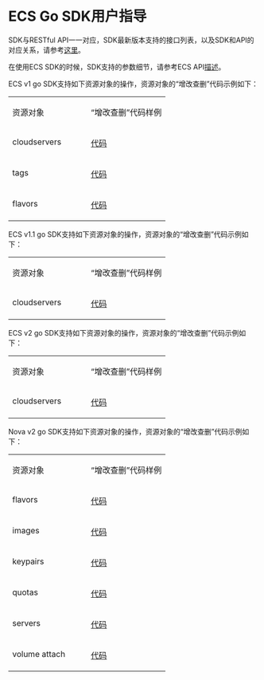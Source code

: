 # ECS Go SDK用户指导<a name="sdk_03_0013"></a>

SDK与RESTful API一一对应，SDK最新版本支持的接口列表，以及SDK和API的对应关系，请参考[这里](https://support.huaweicloud.com/devg-sdk/sdk_13_0001.html)。

在使用ECS SDK的时候，SDK支持的参数细节，请参考ECS API[描述](https://support.huaweicloud.com/api-ecs/zh-cn_topic_0020805967.html)。

ECS v1 go SDK支持如下资源对象的操作，资源对象的“增改查删”代码示例如下：

<a name="table15956312230"></a>
<table><tbody><tr id="row15196182122315"><td class="cellrowborder" valign="top" width="50%"><p id="p15196102122315"><a name="p15196102122315"></a><a name="p15196102122315"></a>资源对象</p>
</td>
<td class="cellrowborder" valign="top" width="50%"><p id="p1319617220238"><a name="p1319617220238"></a><a name="p1319617220238"></a>“增改查删”代码样例</p>
</td>
</tr>
<tr id="row1419717216239"><td class="cellrowborder" valign="top" width="50%"><p id="p0197029237"><a name="p0197029237"></a><a name="p0197029237"></a>cloudservers</p>
</td>
<td class="cellrowborder" valign="top" width="50%"><p id="p419713282319"><a name="p419713282319"></a><a name="p419713282319"></a><a href="https://github.com/huaweicloud/huaweicloud-sdk-go/blob/master/examples/ecs/v1/cloudservers.go" target="_blank" rel="noopener noreferrer">代码</a></p>
</td>
</tr>
<tr id="row959083118492"><td class="cellrowborder" valign="top" width="50%"><p id="p1878673810491"><a name="p1878673810491"></a><a name="p1878673810491"></a>tags</p>
</td>
<td class="cellrowborder" valign="top" width="50%"><p id="p207861938164915"><a name="p207861938164915"></a><a name="p207861938164915"></a><a href="https://github.com/huaweicloud/huaweicloud-sdk-go/blob/master/examples/ecs/v1/cloudservers.go" target="_blank" rel="noopener noreferrer">代码</a></p>
</td>
</tr>
<tr id="row768714245165"><td class="cellrowborder" valign="top" width="50%"><p id="p167811328201617"><a name="p167811328201617"></a><a name="p167811328201617"></a>flavors</p>
</td>
<td class="cellrowborder" valign="top" width="50%"><p id="p19781628151616"><a name="p19781628151616"></a><a name="p19781628151616"></a><a href="https://github.com/huaweicloud/huaweicloud-sdk-go/tree/master/examples/ecs/v1/flavor.go" target="_blank" rel="noopener noreferrer">代码</a></p>
</td>
</tr>
</tbody>
</table>

ECS v1.1 go SDK支持如下资源对象的操作，资源对象的“增改查删”代码示例如下：

<a name="table397971102312"></a>
<table><tbody><tr id="row1719782152312"><td class="cellrowborder" valign="top" width="50%"><p id="p15197225232"><a name="p15197225232"></a><a name="p15197225232"></a>资源对象</p>
</td>
<td class="cellrowborder" valign="top" width="50%"><p id="p19197122142318"><a name="p19197122142318"></a><a name="p19197122142318"></a>“增改查删”代码样例</p>
</td>
</tr>
<tr id="row0197112152319"><td class="cellrowborder" valign="top" width="50%"><p id="p81979242319"><a name="p81979242319"></a><a name="p81979242319"></a>cloudservers</p>
</td>
<td class="cellrowborder" valign="top" width="50%"><p id="p3197162172319"><a name="p3197162172319"></a><a name="p3197162172319"></a><a href="https://github.com/huaweicloud/huaweicloud-sdk-go/blob/master/examples/ecs/v1_1/cloudservers.go" target="_blank" rel="noopener noreferrer">代码</a></p>
</td>
</tr>
</tbody>
</table>

ECS v2 go SDK支持如下资源对象的操作，资源对象的“增改查删”代码示例如下：

<a name="table8985413233"></a>
<table><tbody><tr id="row121996210232"><td class="cellrowborder" valign="top" width="50%"><p id="p9200525230"><a name="p9200525230"></a><a name="p9200525230"></a>资源对象</p>
</td>
<td class="cellrowborder" valign="top" width="50%"><p id="p4200162202312"><a name="p4200162202312"></a><a name="p4200162202312"></a>“增改查删”代码样例</p>
</td>
</tr>
<tr id="row1920032172310"><td class="cellrowborder" valign="top" width="50%"><p id="p2020082142316"><a name="p2020082142316"></a><a name="p2020082142316"></a>cloudservers</p>
</td>
<td class="cellrowborder" valign="top" width="50%"><p id="p22002212234"><a name="p22002212234"></a><a name="p22002212234"></a><a href="https://github.com/huaweicloud/huaweicloud-sdk-go/blob/master/examples/ecs/v2/cloudservers.go" target="_blank" rel="noopener noreferrer">代码</a></p>
</td>
</tr>
</tbody>
</table>

Nova v2 go SDK支持如下资源对象的操作，资源对象的“增改查删”代码示例如下：

<a name="table1099017122312"></a>
<table><tbody><tr id="row162001628237"><td class="cellrowborder" valign="top" width="50%"><p id="p102001216232"><a name="p102001216232"></a><a name="p102001216232"></a>资源对象</p>
</td>
<td class="cellrowborder" valign="top" width="50%"><p id="p1920013232312"><a name="p1920013232312"></a><a name="p1920013232312"></a>“增改查删”代码样例</p>
</td>
</tr>
<tr id="row192009222319"><td class="cellrowborder" valign="top" width="50%"><p id="p1200172112318"><a name="p1200172112318"></a><a name="p1200172112318"></a>flavors</p>
</td>
<td class="cellrowborder" valign="top" width="50%"><p id="p920017217238"><a name="p920017217238"></a><a name="p920017217238"></a><a href="https://github.com/huaweicloud/huaweicloud-sdk-go/blob/master/examples/compute/v2/flavors.go" target="_blank" rel="noopener noreferrer">代码</a></p>
</td>
</tr>
<tr id="row920012232310"><td class="cellrowborder" valign="top" width="50%"><p id="p820022112314"><a name="p820022112314"></a><a name="p820022112314"></a>images</p>
</td>
<td class="cellrowborder" valign="top" width="50%"><p id="p820013218235"><a name="p820013218235"></a><a name="p820013218235"></a><a href="https://github.com/huaweicloud/huaweicloud-sdk-go/blob/master/examples/compute/v2/images.go" target="_blank" rel="noopener noreferrer">代码</a></p>
</td>
</tr>
<tr id="row1320032112318"><td class="cellrowborder" valign="top" width="50%"><p id="p11200192122313"><a name="p11200192122313"></a><a name="p11200192122313"></a>keypairs</p>
</td>
<td class="cellrowborder" valign="top" width="50%"><p id="p10200132172316"><a name="p10200132172316"></a><a name="p10200132172316"></a><a href="https://github.com/huaweicloud/huaweicloud-sdk-go/blob/master/examples/compute/v2/keypairs.go" target="_blank" rel="noopener noreferrer">代码</a></p>
</td>
</tr>
<tr id="row8200162192310"><td class="cellrowborder" valign="top" width="50%"><p id="p112006210232"><a name="p112006210232"></a><a name="p112006210232"></a>quotas</p>
</td>
<td class="cellrowborder" valign="top" width="50%"><p id="p5200629238"><a name="p5200629238"></a><a name="p5200629238"></a><a href="https://github.com/huaweicloud/huaweicloud-sdk-go/blob/master/examples/compute/v2/quotas.go" target="_blank" rel="noopener noreferrer">代码</a></p>
</td>
</tr>
<tr id="row1220012232311"><td class="cellrowborder" valign="top" width="50%"><p id="p1020162132312"><a name="p1020162132312"></a><a name="p1020162132312"></a>servers</p>
</td>
<td class="cellrowborder" valign="top" width="50%"><p id="p112011282313"><a name="p112011282313"></a><a name="p112011282313"></a><a href="https://github.com/huaweicloud/huaweicloud-sdk-go/blob/master/examples/compute/v2/servers.go" target="_blank" rel="noopener noreferrer">代码</a></p>
</td>
</tr>
<tr id="row32019214234"><td class="cellrowborder" valign="top" width="50%"><p id="p6201725231"><a name="p6201725231"></a><a name="p6201725231"></a>volume attach</p>
</td>
<td class="cellrowborder" valign="top" width="50%"><p id="p132018212239"><a name="p132018212239"></a><a name="p132018212239"></a><a href="https://github.com/huaweicloud/huaweicloud-sdk-go/blob/master/examples/compute/v2/volumeattach.go" target="_blank" rel="noopener noreferrer">代码</a></p>
</td>
</tr>
</tbody>
</table>

